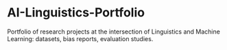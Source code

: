 # AI-Linguistics-Portfolio
Portfolio of research projects at the intersection of Linguistics and Machine Learning: datasets, bias reports, evaluation studies.
